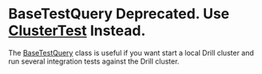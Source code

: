 # BaseTestQuery Deprecated. Use [ClusterTest](ClusterTest.md) Instead.

The [BaseTestQuery](../../exec/java-exec/src/test/java/org/apache/drill/test/BaseTestQuery.java) class is useful if you want start a local Drill cluster and run several 
integration tests against the Drill cluster.